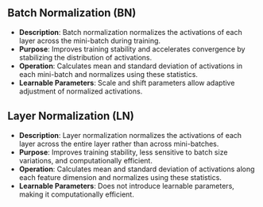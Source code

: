 ## Batch Normalization (BN)

- **Description**: Batch normalization normalizes the activations of each layer across the mini-batch during training.
- **Purpose**: Improves training stability and accelerates convergence by stabilizing the distribution of activations.
- **Operation**: Calculates mean and standard deviation of activations in each mini-batch and normalizes using these statistics.
- **Learnable Parameters**: Scale and shift parameters allow adaptive adjustment of normalized activations.

## Layer Normalization (LN)

- **Description**: Layer normalization normalizes the activations of each layer across the entire layer rather than across mini-batches.
- **Purpose**: Improves training stability, less sensitive to batch size variations, and computationally efficient.
- **Operation**: Calculates mean and standard deviation of activations along each feature dimension and normalizes using these statistics.
- **Learnable Parameters**: Does not introduce learnable parameters, making it computationally efficient.
